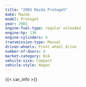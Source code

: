 ```yaml
---
title: "2002 Mazda Protege5"
make: Mazda
model: Protege5
year: 2002
engine-fuel-type: regular unleaded
engine-hp: 130
engine-cylinders: 4
transmission-type: Manual
driven-wheels: Front wheel drive
number-of-doors: 4
market-category: N/A
vehicle-size: Compact
vehicle-style: Wagon
---
```


{{< car_info >}}
